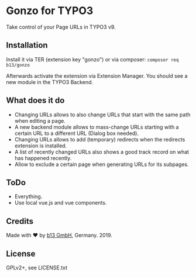 # Gonzo for TYPO3

Take control of your Page URLs in TYPO3 v9.


## Installation

Install it via TER (extension key "gonzo") or via composer: `composer req b13/gonzo`

Afterwards activate the extension via Extension Manager. You should see a new module in the TYPO3 Backend.


## What does it do

* Changing URLs allows to also change URLs that start with the same path when editing a page.
* A new backend module allows to mass-change URLs starting with a certain URL to a different URL (Dialog box needed).
* Changing URLs allows to add (temporary) redirects when the redirects extension is installed.
* A list of recently changed URLs also shows a good track record on what has happened recently.
* Allow to exclude a certain page when generating URLs for its subpages.

## ToDo

- Everything.
- Use local vue.js and vue components.

## Credits

Made with ❤ by [b13 GmbH](https://b13.com), Germany. 2019.

## License

GPLv2+, see LICENSE.txt
